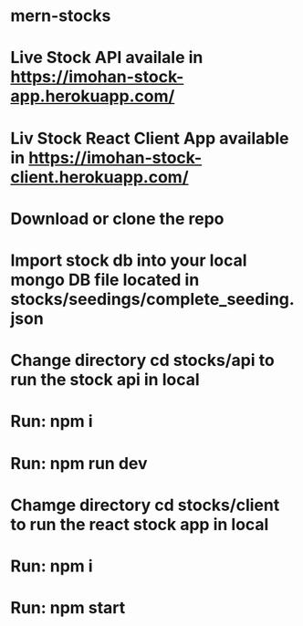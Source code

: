 # mern-stocks

# Live Stock API availale in https://imohan-stock-app.herokuapp.com/

# Liv Stock React Client App available in https://imohan-stock-client.herokuapp.com/

# Download or clone the repo 

# Import stock db into your local mongo DB file located in stocks/seedings/complete_seeding.json

# Change directory cd stocks/api to run the stock api in local

# Run: npm i

# Run: npm run dev

# Chamge directory cd stocks/client to run the react stock app in local

# Run: npm i

# Run: npm start

